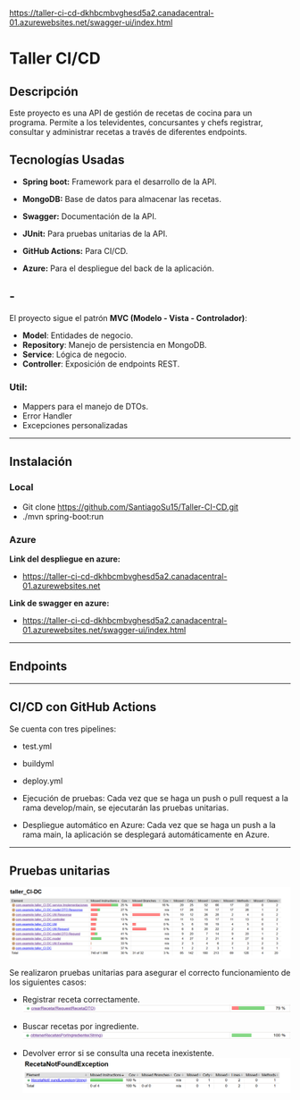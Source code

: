 https://taller-ci-cd-dkhbcmbvghesd5a2.canadacentral-01.azurewebsites.net/swagger-ui/index.html

# Taller CI/CD 

## Descripción
Este proyecto es una API de gestión de recetas de cocina para un programa. 
Permite a los televidentes, concursantes y chefs registrar, consultar y administrar recetas a través de diferentes endpoints.

## Tecnologías Usadas

- **Spring boot:** Framework para el desarrollo de la API.

- **MongoDB:** Base de datos para almacenar las recetas.

- **Swagger:** Documentación de la API.

- **JUnit:** Para pruebas unitarias de la API.

- **GitHub Actions:** Para CI/CD.

- **Azure:** Para el despliegue del back de la aplicación.


## -
El proyecto sigue el patrón **MVC (Modelo - Vista - Controlador)**:

- **Model**: Entidades de negocio.
- **Repository**: Manejo de persistencia en MongoDB.
- **Service**: Lógica de negocio.
- **Controller**: Exposición de endpoints REST.


### **Util**: 
- Mappers para el manejo de DTOs.
- Error Handler
- Excepciones personalizadas

 

---


## Instalación 

### Local 
- Git clone https://github.com/SantiagoSu15/Taller-CI-CD.git
- ./mvn spring-boot:run

### Azure

**Link del despliegue en azure:**
- https://taller-ci-cd-dkhbcmbvghesd5a2.canadacentral-01.azurewebsites.net

**Link de swagger en azure:**
- https://taller-ci-cd-dkhbcmbvghesd5a2.canadacentral-01.azurewebsites.net/swagger-ui/index.html

---


## Endpoints 

---
## CI/CD con GitHub Actions
Se cuenta con tres pipelines:
- test.yml
- buildyml
- deploy.yml


- Ejecución de pruebas: Cada vez que se haga un push o pull request a la rama develop/main, 
    se ejecutarán las pruebas unitarias.
- Despliegue automático en Azure: Cada vez que se haga un push a la rama main, 
  la aplicación se desplegará automáticamente en Azure.

---
## Pruebas unitarias

![Prueba jacoco](/docs/pruebas_1.png)

Se realizaron pruebas unitarias para asegurar el correcto funcionamiento de los siguientes casos:

- Registrar receta correctamente.
  ![Prueba jacoco](/docs/receta.png)

- Buscar recetas por ingrediente.
  ![Prueba jacoco](/docs/ingredietne.png)

- Devolver error si se consulta una receta inexistente.
![Prueba jacoco](/docs/recetaEx.png)


